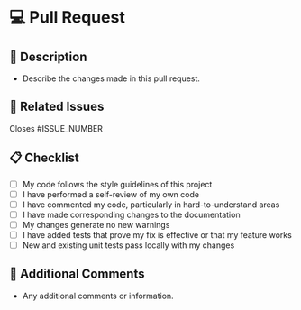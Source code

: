 # 💻 Pull Request

## 📝 Description

- Describe the changes made in this pull request.

## 🔗 Related Issues

Closes #ISSUE_NUMBER

## 📋 Checklist

- [ ] My code follows the style guidelines of this project
- [ ] I have performed a self-review of my own code
- [ ] I have commented my code, particularly in hard-to-understand areas
- [ ] I have made corresponding changes to the documentation
- [ ] My changes generate no new warnings
- [ ] I have added tests that prove my fix is effective or that my feature works
- [ ] New and existing unit tests pass locally with my changes

## 💬 Additional Comments

- Any additional comments or information.
